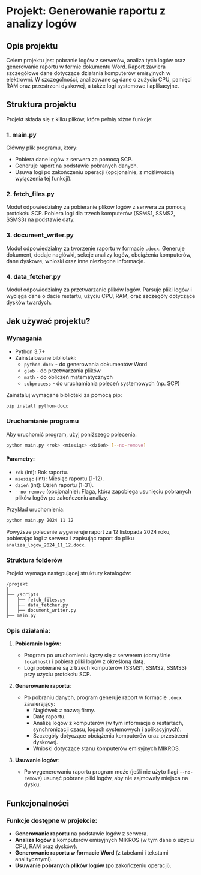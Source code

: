 # Projekt: Generowanie raportu z analizy logów

## Opis projektu
Celem projektu jest pobranie logów z serwerów, analiza tych logów oraz generowanie raportu w formie dokumentu Word. Raport zawiera szczegółowe dane dotyczące działania komputerów emisyjnych w elektrowni. W szczególności, analizowane są dane o zużyciu CPU, pamięci RAM oraz przestrzeni dyskowej, a także logi systemowe i aplikacyjne.

## Struktura projektu
Projekt składa się z kilku plików, które pełnią różne funkcje:

### 1. **main.py**
Główny plik programu, który:
- Pobiera dane logów z serwera za pomocą SCP.
- Generuje raport na podstawie pobranych danych.
- Usuwa logi po zakończeniu operacji (opcjonalnie, z możliwością wyłączenia tej funkcji).

### 2. **fetch_files.py**
Moduł odpowiedzialny za pobieranie plików logów z serwera za pomocą protokołu SCP. Pobiera logi dla trzech komputerów (SSMS1, SSMS2, SSMS3) na podstawie daty.

### 3. **document_writer.py**
Moduł odpowiedzialny za tworzenie raportu w formacie `.docx`. Generuje dokument, dodaje nagłówki, sekcje analizy logów, obciążenia komputerów, dane dyskowe, wnioski oraz inne niezbędne informacje.

### 4. **data_fetcher.py**
Moduł odpowiedzialny za przetwarzanie plików logów. Parsuje pliki logów i wyciąga dane o dacie restartu, użyciu CPU, RAM, oraz szczegóły dotyczące dysków twardych.

## Jak używać projektu?

### Wymagania
- Python 3.7+
- Zainstalowane biblioteki:
  - `python-docx` - do generowania dokumentów Word
  - `glob` - do przetwarzania plików
  - `math` - do obliczeń matematycznych
  - `subprocess` - do uruchamiania poleceń systemowych (np. SCP)

Zainstaluj wymagane biblioteki za pomocą pip:
```bash
pip install python-docx
```

### Uruchamianie programu
Aby uruchomić program, użyj poniższego polecenia:

```bash
python main.py <rok> <miesiąc> <dzień> [--no-remove]
```

#### Parametry:
- `rok` (int): Rok raportu.
- `miesiąc` (int): Miesiąc raportu (1-12).
- `dzień` (int): Dzień raportu (1-31).
- `--no-remove` (opcjonalnie): Flaga, która zapobiega usunięciu pobranych plików logów po zakończeniu analizy.

Przykład uruchomienia:
```bash
python main.py 2024 11 12
```

Powyższe polecenie wygeneruje raport za 12 listopada 2024 roku, pobierając logi z serwera i zapisując raport do pliku `analiza_logow_2024_11_12.docx`.

### Struktura folderów
Projekt wymaga następującej struktury katalogów:
```
/projekt
│
├── /scripts
│   ├── fetch_files.py
│   ├── data_fetcher.py
│   ├── document_writer.py
├── main.py
```

### Opis działania:
1. **Pobieranie logów**:
   - Program po uruchomieniu łączy się z serwerem (domyślnie `localhost`) i pobiera pliki logów z określoną datą.
   - Logi pobierane są z trzech komputerów (SSMS1, SSMS2, SSMS3) przy użyciu protokołu SCP.

2. **Generowanie raportu**:
   - Po pobraniu danych, program generuje raport w formacie `.docx` zawierający:
     - Nagłówek z nazwą firmy.
     - Datę raportu.
     - Analizę logów z komputerów (w tym informacje o restartach, synchronizacji czasu, logach systemowych i aplikacyjnych).
     - Szczegóły dotyczące obciążenia komputerów oraz przestrzeni dyskowej.
     - Wnioski dotyczące stanu komputerów emisyjnych MIKROS.

3. **Usuwanie logów**:
   - Po wygenerowaniu raportu program może (jeśli nie użyto flagi `--no-remove`) usunąć pobrane pliki logów, aby nie zajmowały miejsca na dysku.

## Funkcjonalności
### Funkcje dostępne w projekcie:
- **Generowanie raportu** na podstawie logów z serwera.
- **Analiza logów** z komputerów emisyjnych MIKROS (w tym dane o użyciu CPU, RAM oraz dysków).
- **Generowanie raportu w formacie Word** (z tabelami i tekstami analitycznymi).
- **Usuwanie pobranych plików logów** (po zakończeniu operacji).
